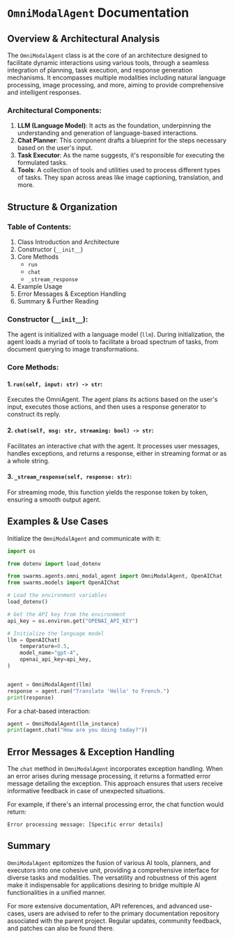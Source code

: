 # `OmniModalAgent` Documentation

## Overview & Architectural Analysis
The `OmniModalAgent` class is at the core of an architecture designed to facilitate dynamic interactions using various tools, through a seamless integration of planning, task execution, and response generation mechanisms. It encompasses multiple modalities including natural language processing, image processing, and more, aiming to provide comprehensive and intelligent responses.

### Architectural Components:
1. **LLM (Language Model)**: It acts as the foundation, underpinning the understanding and generation of language-based interactions.
2. **Chat Planner**: This component drafts a blueprint for the steps necessary based on the user's input.
3. **Task Executor**: As the name suggests, it's responsible for executing the formulated tasks.
4. **Tools**: A collection of tools and utilities used to process different types of tasks. They span across areas like image captioning, translation, and more.


## Structure & Organization

### Table of Contents:
1. Class Introduction and Architecture
2. Constructor (`__init__`) 
3. Core Methods
    - `run`
    - `chat`
    - `_stream_response`
4. Example Usage
5. Error Messages & Exception Handling
6. Summary & Further Reading

### Constructor (`__init__`):
The agent is initialized with a language model (`llm`). During initialization, the agent loads a myriad of tools to facilitate a broad spectrum of tasks, from document querying to image transformations. 

### Core Methods:
#### 1. `run(self, input: str) -> str`:
Executes the OmniAgent. The agent plans its actions based on the user's input, executes those actions, and then uses a response generator to construct its reply. 

#### 2. `chat(self, msg: str, streaming: bool) -> str`:
Facilitates an interactive chat with the agent. It processes user messages, handles exceptions, and returns a response, either in streaming format or as a whole string.

#### 3. `_stream_response(self, response: str)`:
For streaming mode, this function yields the response token by token, ensuring a smooth output agent.

## Examples & Use Cases
Initialize the `OmniModalAgent` and communicate with it:
```python
import os

from dotenv import load_dotenv

from swarms.agents.omni_modal_agent import OmniModalAgent, OpenAIChat
from swarms.models import OpenAIChat

# Load the environment variables
load_dotenv()

# Get the API key from the environment
api_key = os.environ.get("OPENAI_API_KEY")

# Initialize the language model
llm = OpenAIChat(
    temperature=0.5,
    model_name="gpt-4",
    openai_api_key=api_key,
)


agent = OmniModalAgent(llm)
response = agent.run("Translate 'Hello' to French.")
print(response)
```

For a chat-based interaction:
```python
agent = OmniModalAgent(llm_instance)
print(agent.chat("How are you doing today?"))
```

## Error Messages & Exception Handling
The `chat` method in `OmniModalAgent` incorporates exception handling. When an error arises during message processing, it returns a formatted error message detailing the exception. This approach ensures that users receive informative feedback in case of unexpected situations.

For example, if there's an internal processing error, the chat function would return: 
```
Error processing message: [Specific error details]
```

## Summary
`OmniModalAgent` epitomizes the fusion of various AI tools, planners, and executors into one cohesive unit, providing a comprehensive interface for diverse tasks and modalities. The versatility and robustness of this agent make it indispensable for applications desiring to bridge multiple AI functionalities in a unified manner.

For more extensive documentation, API references, and advanced use-cases, users are advised to refer to the primary documentation repository associated with the parent project. Regular updates, community feedback, and patches can also be found there.









